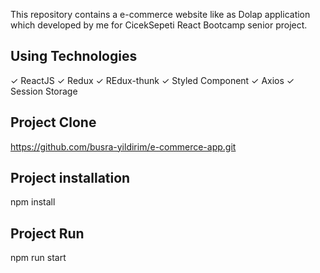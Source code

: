 This repository contains a e-commerce website like as Dolap application which developed by me for CicekSepeti React Bootcamp senior project.

## Using Technologies

✓ ReactJS
✓ Redux
✓ REdux-thunk
✓ Styled Component
✓ Axios
✓ Session Storage

## Project Clone

https://github.com/busra-yildirim/e-commerce-app.git

## Project installation

npm install

## Project Run

npm run start
